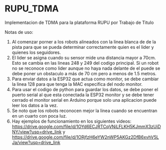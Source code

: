 # RUPU_TDMA
Implementacion de TDMA para la plataforma RUPU por Trabajo de Titulo

Notas de uso:

1. Al comenzar porner a los robots alineados con la linea blanca de de la pista para que se pueda determinar correctamente quien es el lider y quienes los seguidores.
2. El lider se asigna cuando su sensor mide una distancia mayor a 70cm. Esto se cambia en las lineas 248 y 249 del codigo principal. Si un robot no se reconoce como lider aunque no haya nada delante de el puede se debe poner un obstaculo a más de 70 cm pero a menos de 1.5 metros.
3. Para enviar datos a la ESP32 que actua como monitor, se debe cambiar la linea 128 para que tenga la MAC especifica del nodo monitor.
4. Para usar el codigo de python para guardar los datos, se debe poner el puerto serial al que esta conectada la ESP32 monitor y se debe tener cerrado el monitor serial en Arduino porque solo una aplicacion puede leer los datos a la vez.
5. Se noto que los robots reconocen mejor la linea cuando se encuentran en un cuarto con poca luz.
6. Hay ejemplos de funcionamiento en los siguientes videos: https://drive.google.com/file/d/1OYd6ECJRTCqVNiLFLKH5KJmmX3zUiDNY/view?usp=drive_link  y  https://drive.google.com/file/d/1ORjfzH6eYW2nWP5AKGz2DfB6xvhV5LJa/view?usp=drive_link
